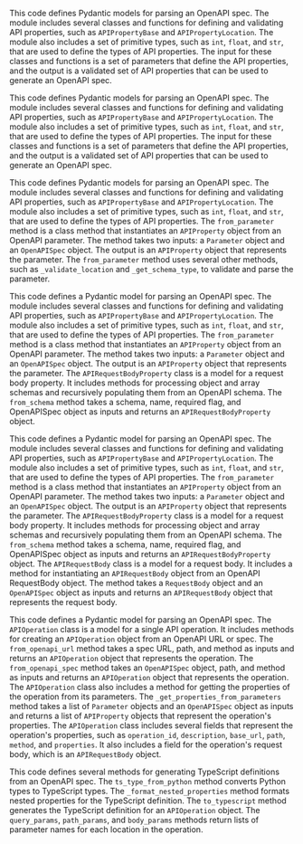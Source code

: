 This code defines Pydantic models for parsing an OpenAPI spec. The module includes several classes and functions for defining and validating API properties, such as `APIPropertyBase` and `APIPropertyLocation`. The module also includes a set of primitive types, such as `int`, `float`, and `str`, that are used to define the types of API properties. The input for these classes and functions is a set of parameters that define the API properties, and the output is a validated set of API properties that can be used to generate an OpenAPI spec.

This code defines Pydantic models for parsing an OpenAPI spec. The module includes several classes and functions for defining and validating API properties, such as `APIPropertyBase` and `APIPropertyLocation`. The module also includes a set of primitive types, such as `int`, `float`, and `str`, that are used to define the types of API properties. The input for these classes and functions is a set of parameters that define the API properties, and the output is a validated set of API properties that can be used to generate an OpenAPI spec.

This code defines Pydantic models for parsing an OpenAPI spec. The module includes several classes and functions for defining and validating API properties, such as `APIPropertyBase` and `APIPropertyLocation`. The module also includes a set of primitive types, such as `int`, `float`, and `str`, that are used to define the types of API properties. The `from_parameter` method is a class method that instantiates an `APIProperty` object from an OpenAPI parameter. The method takes two inputs: a `Parameter` object and an `OpenAPISpec` object. The output is an `APIProperty` object that represents the parameter. The `from_parameter` method uses several other methods, such as `_validate_location` and `_get_schema_type`, to validate and parse the parameter.

This code defines a Pydantic model for parsing an OpenAPI spec. The module includes several classes and functions for defining and validating API properties, such as `APIPropertyBase` and `APIPropertyLocation`. The module also includes a set of primitive types, such as `int`, `float`, and `str`, that are used to define the types of API properties. The `from_parameter` method is a class method that instantiates an `APIProperty` object from an OpenAPI parameter. The method takes two inputs: a `Parameter` object and an `OpenAPISpec` object. The output is an `APIProperty` object that represents the parameter. The `APIRequestBodyProperty` class is a model for a request body property. It includes methods for processing object and array schemas and recursively populating them from an OpenAPI schema. The `from_schema` method takes a schema, name, required flag, and OpenAPISpec object as inputs and returns an `APIRequestBodyProperty` object.

This code defines a Pydantic model for parsing an OpenAPI spec. The module includes several classes and functions for defining and validating API properties, such as `APIPropertyBase` and `APIPropertyLocation`. The module also includes a set of primitive types, such as `int`, `float`, and `str`, that are used to define the types of API properties. The `from_parameter` method is a class method that instantiates an `APIProperty` object from an OpenAPI parameter. The method takes two inputs: a `Parameter` object and an `OpenAPISpec` object. The output is an `APIProperty` object that represents the parameter. The `APIRequestBodyProperty` class is a model for a request body property. It includes methods for processing object and array schemas and recursively populating them from an OpenAPI schema. The `from_schema` method takes a schema, name, required flag, and OpenAPISpec object as inputs and returns an `APIRequestBodyProperty` object. The `APIRequestBody` class is a model for a request body. It includes a method for instantiating an `APIRequestBody` object from an OpenAPI RequestBody object. The method takes a `RequestBody` object and an `OpenAPISpec` object as inputs and returns an `APIRequestBody` object that represents the request body.

This code defines a Pydantic model for parsing an OpenAPI spec. The `APIOperation` class is a model for a single API operation. It includes methods for creating an `APIOperation` object from an OpenAPI URL or spec. The `from_openapi_url` method takes a spec URL, path, and method as inputs and returns an `APIOperation` object that represents the operation. The `from_openapi_spec` method takes an `OpenAPISpec` object, path, and method as inputs and returns an `APIOperation` object that represents the operation. The `APIOperation` class also includes a method for getting the properties of the operation from its parameters. The `_get_properties_from_parameters` method takes a list of `Parameter` objects and an `OpenAPISpec` object as inputs and returns a list of `APIProperty` objects that represent the operation's properties. The `APIOperation` class includes several fields that represent the operation's properties, such as `operation_id`, `description`, `base_url`, `path`, `method`, and `properties`. It also includes a field for the operation's request body, which is an `APIRequestBody` object.

This code defines several methods for generating TypeScript definitions from an OpenAPI spec. The `ts_type_from_python` method converts Python types to TypeScript types. The `_format_nested_properties` method formats nested properties for the TypeScript definition. The `to_typescript` method generates the TypeScript definition for an `APIOperation` object. The `query_params`, `path_params`, and `body_params` methods return lists of parameter names for each location in the operation.

